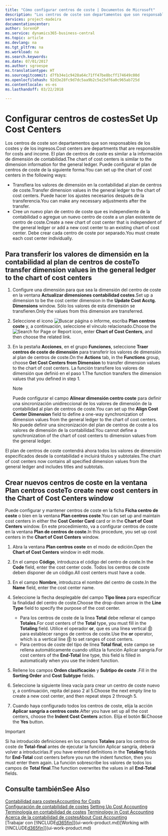```yaml
---
title: "Cómo configurar centros de coste | Documentos de Microsoft"
description: "Los centros de coste son departamentos que son responsables de los costes y de los ingresos. El plan de centros de coste es similar a la información de dimensión de contabilidad."
services: project-madeira
documentationcenter: 
author: SorenGP
ms.service: dynamics365-business-central
ms.topic: article
ms.devlang: na
ms.tgt_pltfrm: na
ms.workload: na
ms.search.keywords: 
ms.date: 07/01/2017
ms.author: sgroespe
ms.translationtype: HT
ms.sourcegitcommit: d7fb34e1c9428a64c71ff47be8bcff174649c00d
ms.openlocfilehash: 92d3e28fc9d7dc5aa9b2c5e25df6a0c965ab725d
ms.contentlocale: es-es
ms.lasthandoff: 03/22/2018

---
```

# <a name="set-up-cost-centers"></a><span data-ttu-id="a62ee-104">Configurar centros de costes</span><span class="sxs-lookup"><span data-stu-id="a62ee-104">Set Up Cost Centers</span></span>
<span data-ttu-id="a62ee-105">Los centros de coste son departamentos que son responsables de los costes y de los ingresos.</span><span class="sxs-lookup"><span data-stu-id="a62ee-105">Cost centers are departments that are responsible for costs and income.</span></span> <span data-ttu-id="a62ee-106">El plan de centros de coste es similar a la información de dimensión de contabilidad.</span><span class="sxs-lookup"><span data-stu-id="a62ee-106">The chart of cost centers is similar to the dimension information for the general ledger.</span></span> <span data-ttu-id="a62ee-107">Puede configurar el plan de centros de coste de la siguiente forma:</span><span class="sxs-lookup"><span data-stu-id="a62ee-107">You can set up the chart of cost centers in the following ways:</span></span>  

-   <span data-ttu-id="a62ee-108">Transfiera los valores de dimensión en la contabilidad al plan de centros de coste.</span><span class="sxs-lookup"><span data-stu-id="a62ee-108">Transfer dimension values in the general ledger to the chart of cost centers.</span></span> <span data-ttu-id="a62ee-109">Puede hacer los ajustes necesarios después de la transferencia.</span><span class="sxs-lookup"><span data-stu-id="a62ee-109">You can make any necessary adjustments after the transfer.</span></span>  
-   <span data-ttu-id="a62ee-110">Cree un nuevo plan de centro de coste que es independiente de la contabilidad o agregue un nuevo centro de coste a un plan existente de centro de coste.</span><span class="sxs-lookup"><span data-stu-id="a62ee-110">Create a new chart of cost center that is independent of the general ledger or add a new cost center to an existing chart of cost center.</span></span> <span data-ttu-id="a62ee-111">Debe crear cada centro de coste por separado.</span><span class="sxs-lookup"><span data-stu-id="a62ee-111">You must create each cost center individually.</span></span>  

## <a name="to-transfer-dimension-values-in-the-general-ledger-to-the-chart-of-cost-centers"></a><span data-ttu-id="a62ee-112">Para transferir los valores de dimensión en la contabilidad al plan de centros de coste</span><span class="sxs-lookup"><span data-stu-id="a62ee-112">To transfer dimension values in the general ledger to the chart of cost centers</span></span>  
1.  <span data-ttu-id="a62ee-113">Configure una dimensión para que sea la dimensión del centro de coste en la ventana **Actualizar dimensiones contabilidad costes**.</span><span class="sxs-lookup"><span data-stu-id="a62ee-113">Set up a dimension to be the cost center dimension in the **Update Cost Acctg. Dimensions** window.</span></span> <span data-ttu-id="a62ee-114">Sólo los valores de esta dimensión se transfieren.</span><span class="sxs-lookup"><span data-stu-id="a62ee-114">Only the values from this dimension are transferred.</span></span>  
2.  <span data-ttu-id="a62ee-115">Seleccione el icono ![Buscar página o informe](media/ui-search/search_small.png "icono Buscar página o informe"), escriba **Plan centros coste** y, a continuación, seleccione el vínculo relacionado.</span><span class="sxs-lookup"><span data-stu-id="a62ee-115">Choose the ![Search for Page or Report](media/ui-search/search_small.png "Search for Page or Report icon") icon, enter **Chart of Cost Centers**, and then choose the related link.</span></span>  
3.  <span data-ttu-id="a62ee-116">En la pestaña **Acciones**, en el grupo **Funciones**, seleccione **Traer centros de coste de dimensión** para transferir los valores de dimensión al plan de centros de coste.</span><span class="sxs-lookup"><span data-stu-id="a62ee-116">On the **Actions** tab, in the **Functions** group, choose **Get Cost Centers from Dimension** to transfer dimension values to the chart of cost centers.</span></span> <span data-ttu-id="a62ee-117">La función transfiere los valores de dimensión que definió en el paso 1.</span><span class="sxs-lookup"><span data-stu-id="a62ee-117">The function transfers the dimension values that you defined in step 1.</span></span>  

    > [!NOTE]  
    >  <span data-ttu-id="a62ee-118">Puede configurar el campo **Alinear dimensión centro coste** para definir una sincronización unidireccional de los valores de dimensión de la contabilidad al plan de centros de coste.</span><span class="sxs-lookup"><span data-stu-id="a62ee-118">You can set up the **Align Cost Center Dimension**  field to define a one-way synchronization of dimension values from the general ledger to the chart of cost centers.</span></span> <span data-ttu-id="a62ee-119">No puede definir una sincronización del plan de centros de coste a los valores de dimensión de la contabilidad.</span><span class="sxs-lookup"><span data-stu-id="a62ee-119">You cannot define a synchronization of the chart of cost centers to dimension values from the general ledger.</span></span>  

<span data-ttu-id="a62ee-120">El plan de centros de coste contendrá ahora todos los valores de dimensión especificados desde la contabilidad e incluirá títulos y subtotales.</span><span class="sxs-lookup"><span data-stu-id="a62ee-120">The chart of cost centers now contains all specified dimension values from the general ledger and includes titles and subtotals.</span></span>  

## <a name="to-create-new-cost-centers-in-the-chart-of-cost-centers-window"></a><span data-ttu-id="a62ee-121">Crear nuevos centros de coste en la ventana Plan centros coste</span><span class="sxs-lookup"><span data-stu-id="a62ee-121">To create new cost centers in the Chart of Cost Centers window</span></span>  
<span data-ttu-id="a62ee-122">Puede configurar y mantener centros de coste en la ficha **Ficha centro de coste** o bien en la ventana **Plan centros coste**.</span><span class="sxs-lookup"><span data-stu-id="a62ee-122">You can set up and maintain cost centers in either the **Cost Center Card** card or in the **Chart of Cost Centers** window.</span></span> <span data-ttu-id="a62ee-123">En este procedimiento, va a configurar centros de coste en la ventana **Plan de centros de coste**.</span><span class="sxs-lookup"><span data-stu-id="a62ee-123">In this procedure, you set up cost centers in the **Chart of Cost Centers** window.</span></span>  

1. <span data-ttu-id="a62ee-124">Abra la ventana **Plan centros coste** en el modo de edición.</span><span class="sxs-lookup"><span data-stu-id="a62ee-124">Open the **Chart of Cost Centers** window in edit mode.</span></span>  
2. <span data-ttu-id="a62ee-125">En el campo **Código**, introduzca el código del centro de coste.</span><span class="sxs-lookup"><span data-stu-id="a62ee-125">In the **Code** field, enter the cost center code.</span></span> <span data-ttu-id="a62ee-126">Todos los centros de coste deben disponer de un código.</span><span class="sxs-lookup"><span data-stu-id="a62ee-126">All cost centers must have a code.</span></span>  
3. <span data-ttu-id="a62ee-127">En el campo **Nombre**, introduzca el nombre del centro de coste.</span><span class="sxs-lookup"><span data-stu-id="a62ee-127">In the **Name** field, enter the cost center name.</span></span>  
4. <span data-ttu-id="a62ee-128">Seleccione la flecha desplegable del campo **Tipo línea** para especificar la finalidad del centro de coste.</span><span class="sxs-lookup"><span data-stu-id="a62ee-128">Choose the drop-down arrow in the **Line Type** field to specify the purpose of the cost center.</span></span>  

    - <span data-ttu-id="a62ee-129">Para los centros de coste de la línea **Total** debe rellenar el campo **Totales**.</span><span class="sxs-lookup"><span data-stu-id="a62ee-129">For cost centers of the **Total** type, you must fill in the **Totaling** field.</span></span> <span data-ttu-id="a62ee-130">Utilice el operador **or**, que es una línea vertical (**&#124;**) para establecer rangos de centros de coste.</span><span class="sxs-lookup"><span data-stu-id="a62ee-130">Use the **or** operator, which is a vertical line (**&#124;**) to set ranges of cost centers.</span></span>  
    - <span data-ttu-id="a62ee-131">Para centros de coste del tipo de línea **Total final**, este campo se rellena automáticamente cuando utiliza la función Aplicar sangría.</span><span class="sxs-lookup"><span data-stu-id="a62ee-131">For cost centers of the **End-Total** line type, this field is filled in automatically when you use the indent function.</span></span>  
5.  <span data-ttu-id="a62ee-132">Rellene los campos **Orden clasificación** y **Subtipo de coste** .</span><span class="sxs-lookup"><span data-stu-id="a62ee-132">Fill in the **Sorting Order** and **Cost Subtype** fields.</span></span>  
6.  <span data-ttu-id="a62ee-133">Seleccione la siguiente línea vacía para crear un centro de coste nuevo y, a continuación, repita del paso 2 al 5.</span><span class="sxs-lookup"><span data-stu-id="a62ee-133">Choose the next empty line to create a new cost center, and then repeat steps 2 through 5.</span></span>  
7.  <span data-ttu-id="a62ee-134">Cuando haya configurado todos los centros de coste, elija la acción **Aplicar sangría a centros coste**.</span><span class="sxs-lookup"><span data-stu-id="a62ee-134">After you have set up all the cost centers, choose the **Indent Cost Centers** action.</span></span> <span data-ttu-id="a62ee-135">Elija el botón **Sí**.</span><span class="sxs-lookup"><span data-stu-id="a62ee-135">Choose the **Yes** button.</span></span>  

> [!IMPORTANT]  
>  <span data-ttu-id="a62ee-136">Si ha introducido definiciones en los campos **Totales** para los centros de coste de **Total-final** antes de ejecutar la función Aplicar sangría, deberá volver a introducirlas.</span><span class="sxs-lookup"><span data-stu-id="a62ee-136">If you have entered definitions in the **Totaling** fields for **End-Total** cost centers before you run the indent function, then you must enter them again.</span></span> <span data-ttu-id="a62ee-137">La función sobrescribe los valores de todos los campos de **Total final**.</span><span class="sxs-lookup"><span data-stu-id="a62ee-137">The function overwrites the values in all **End-Total** fields.</span></span>  

## <a name="see-also"></a><span data-ttu-id="a62ee-138">Consulte también</span><span class="sxs-lookup"><span data-stu-id="a62ee-138">See Also</span></span>  
[<span data-ttu-id="a62ee-139">Contabilidad para costes</span><span class="sxs-lookup"><span data-stu-id="a62ee-139">Accounting for Costs</span></span>](finance-manage-cost-accounting.md)  
<span data-ttu-id="a62ee-140">[Configuración de contabilidad de costes](finance-set-up-cost-accounting.md) </span><span class="sxs-lookup"><span data-stu-id="a62ee-140">[Setting Up Cost Accounting](finance-set-up-cost-accounting.md) </span></span>  
<span data-ttu-id="a62ee-141">[Terminología en contabilidad de costes](finance-terminology-in-cost-accounting.md) </span><span class="sxs-lookup"><span data-stu-id="a62ee-141">[Terminology in Cost Accounting](finance-terminology-in-cost-accounting.md) </span></span>  
[<span data-ttu-id="a62ee-142">Acerca de la contabilidad de costes</span><span class="sxs-lookup"><span data-stu-id="a62ee-142">About Cost Accounting</span></span>](finance-about-cost-accounting.md)  
<span data-ttu-id="a62ee-143">[Trabajar con [!INCLUDE[d365fin](includes/d365fin_md.md)]](ui-work-product.md)</span><span class="sxs-lookup"><span data-stu-id="a62ee-143">[Working with [!INCLUDE[d365fin](includes/d365fin_md.md)]](ui-work-product.md)</span></span>

